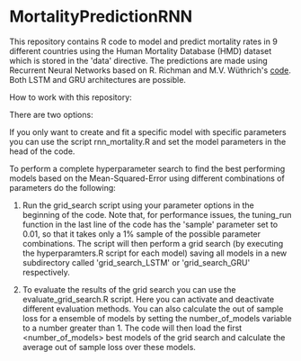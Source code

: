 # MortalityPredictionRNN

This repository contains R code to model and predict mortality rates in 9 different countries using the Human Mortality Database (HMD) dataset which is stored in the 'data' directive. 
The predictions are made using Recurrent Neural Networks based on R. Richman and M.V. Wüthrich's [code](https://github.com/JSchelldorfer/ActuarialDataScience/tree/master/6%20-%20Lee%20and%20Carter%20go%20Machine%20Learning%20Recurrent%20Neural%20Networks). Both LSTM and GRU architectures are possible. 

How to work with this repository:

There are two options: 

If you only want to create and fit a specific model with specific parameters you can use the script rnn_mortality.R and set the model parameters in
the head of the code. 

To perform a complete hyperparameter search to find the best performing models based on the Mean-Squared-Error using different combinations
of parameters do the following:

1. Run the grid_search script using your parameter options in the beginning of the code. Note that, for performance issues, the tuning_run function in the last line of the code
has the 'sample' parameter set to 0.01, so that it takes only a 1% sample of the possible parameter combinations. The script will then perform a grid search (by executing the hyperparamters.R script for each model) saving all models in a new subdirectory called 'grid_search_LSTM' or 'grid_search_GRU' respectively. 

2. To evaluate the results of the grid search you can use the evaluate_grid_search.R script. Here you can activate and deactivate different evaluation methods. You can also calculate the out of sample loss for a ensemble of models by setting the number_of_models variable to a number greater than 1. The code will then load the first <number_of_models> best models of the grid search and calculate the average out of sample loss over these models. 
